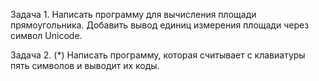 Задача 1.
Написать программу для вычисления площади прямоугольника. 
Добавить вывод единиц измерения площади через символ Unicode.

Задача 2. (*)
Написать программу, которая считывает с клавиатуры пять символов и выводит их коды.


